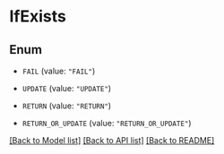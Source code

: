 # IfExists

## Enum


* `FAIL` (value: `"FAIL"`)

* `UPDATE` (value: `"UPDATE"`)

* `RETURN` (value: `"RETURN"`)

* `RETURN_OR_UPDATE` (value: `"RETURN_OR_UPDATE"`)


[[Back to Model list]](../README.md#documentation-for-models) [[Back to API list]](../README.md#documentation-for-api-endpoints) [[Back to README]](../README.md)

